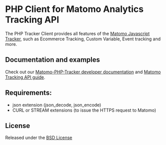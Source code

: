 # PHP Client for Matomo Analytics Tracking API

The PHP Tracker Client provides all features of the [Matomo Javascript Tracker](http://developer.matomo.org/api-reference/tracking-javascript), such as Ecommerce Tracking, Custom Variable, Event tracking and more. 

## Documentation and examples 
Check out our [Matomo-PHP-Tracker developer documentation](http://developer.matomo.org/api-reference/PHP-Piwik-Tracker) and [Matomo Tracking API guide](http://matomo.org/docs/tracking-api/).

## Requirements:
* json extension (json_decode, json_encode)
* CURL or STREAM extensions (to issue the HTTPS request to Matomo)

## License

Released under the [BSD License](http://www.opensource.org/licenses/bsd-license.php)
